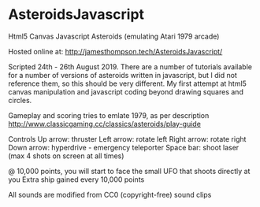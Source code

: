 # AsteroidsJavascript

Html5 Canvas Javascript Asteroids (emulating Atari 1979 arcade)

Hosted online at: http://jamesthompson.tech/AsteroidsJavascript/

Scripted 24th - 26th August 2019.  There are a number of tutorials available for a number of versions of asteroids written in javascript, but I did not reference them, so this should be very different.  My first attempt at html5 canvas manipulation and javascript coding beyond drawing squares and circles. 

Gameplay and scoring tries to emlate 1979, as per description http://www.classicgaming.cc/classics/asteroids/play-guide

Controls 
  Up arrow: thruster
  Left arrow: rotate left
  Right arrow: rotate right
  Down arrow: hyperdrive - emergency teleporter
  Space bar: shoot laser (max 4 shots on screen at all times)
 
@ 10,000 points, you will start to face the small UFO that shoots directly at you
Extra ship gained every 10,000 points 

All sounds are modified from CC0 (copyright-free) sound clips
